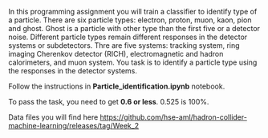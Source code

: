 In this programming assignment you will train a classifier to identify type of a particle. 
There are six particle types: electron, proton, muon, kaon, pion and ghost. 
Ghost is a particle with other type than the first five or a detector noise.
Different particle types remain different responses in the detector systems or subdetectors. 
Thre are five systems: tracking system, ring imaging Cherenkov detector (RICH), electromagnetic and hadron calorimeters, 
and muon system. You task is to identify a particle type using the responses in the detector systems. 

Follow the instructions in **Particle_identification.ipynb** notebook.

To pass the task, you need to get **0.6 or less**. 0.525 is 100%.

Data files you will find here https://github.com/hse-aml/hadron-collider-machine-learning/releases/tag/Week_2
